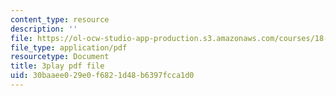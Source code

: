```yaml
---
content_type: resource
description: ''
file: https://ol-ocw-studio-app-production.s3.amazonaws.com/courses/18-065-matrix-methods-in-data-analysis-signal-processing-and-machine-learning-spring-2018/30baaee029e0f6821d48b6397fcca1d0_wrEcHhoJxjM.pdf
file_type: application/pdf
resourcetype: Document
title: 3play pdf file
uid: 30baaee0-29e0-f682-1d48-b6397fcca1d0
---
```

